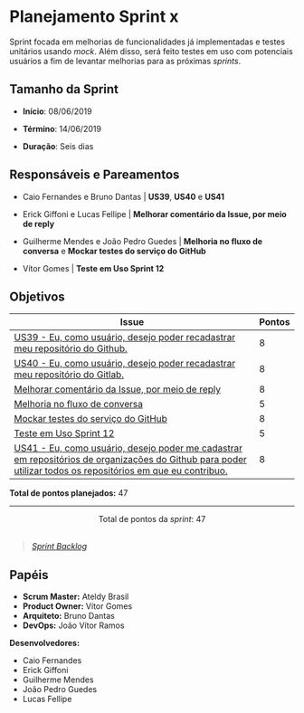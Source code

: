 # Planejamento Sprint x
Sprint focada em melhorias de funcionalidades já implementadas e testes unitários usando _mock_. Além disso, será feito testes em uso com potenciais usuários a fim de levantar melhorias para as próximas _sprints_.

## Tamanho da Sprint

* **Início**: 08/06/2019
* **Término**: 14/06/2019

* **Duração**: Seis dias

## Responsáveis e Pareamentos

* Caio Fernandes e Bruno Dantas | **US39**, **US40** e **US41**
* Erick Giffoni e Lucas Fellipe | **Melhorar comentário da Issue, por meio de reply**
* Guilherme Mendes e João Pedro Guedes | **Melhoria no fluxo de conversa** e **Mockar testes do serviço do GitHub**

* Vítor Gomes | **Teste em Uso Sprint 12**


## Objetivos

| Issue | Pontos |
| ----- | ------ |
| [US39 - Eu, como usuário, desejo poder recadastrar meu repositório do Github.](https://github.com/fga-eps-mds/2019.1-ada/issues/262) | 8 |
| [US40 - Eu, como usuário, desejo poder recadastrar meu repositório do Gitlab.](https://github.com/fga-eps-mds/2019.1-ADA/issues/278) | 8 |
| [Melhorar comentário da Issue, por meio de reply](https://github.com/fga-eps-mds/2019.1-ada/issues/263) | 8 |
| [Melhoria no fluxo de conversa](https://github.com/fga-eps-mds/2019.1-ada/issues/265) | 5 |
| [Mockar testes do serviço do GitHub](https://github.com/fga-eps-mds/2019.1-ada/issues/266) | 8 |
| [Teste em Uso Sprint 12](https://github.com/fga-eps-mds/2019.1-ada/issues/267) | 5 |
| [US41 - Eu, como usuário, desejo poder me cadastrar em repositórios de organizações do Github para poder utilizar todos os repositórios em que eu contribuo.](https://github.com/fga-eps-mds/2019.1-ADA/issues/272) | 8 |

__Total de pontos planejados:__ 47

***

<div style="text-align: center"> Total de pontos da <i>sprint</i>: 47 </div> <br>

> [_Sprint_ _Backlog_](https://github.com/fga-eps-mds/2019.1-ADA/milestone/xxx)  

## Papéis
* __Scrum Master:__ Ateldy Brasil
* __Product Owner:__ Vítor Gomes
* __Arquiteto:__ Bruno Dantas
* __DevOps:__ João Vítor Ramos

__Desenvolvedores:__
* Caio Fernandes 
* Erick Giffoni
* Guilherme Mendes
* João Pedro Guedes
* Lucas Fellipe